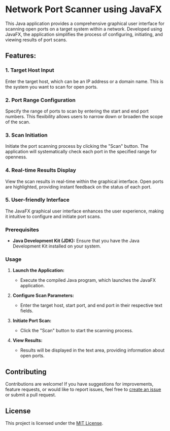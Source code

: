 # Network Port Scanner using JavaFX <br>

This Java application provides a comprehensive graphical user interface for scanning open ports on a target system within a network. Developed using JavaFX, the application simplifies the process of configuring, initiating, and viewing results of port scans.

## Features: <br>

### 1. Target Host Input <br>
Enter the target host, which can be an IP address or a domain name. This is the system you want to scan for open ports.

### 2. Port Range Configuration<br>
Specify the range of ports to scan by entering the start and end port numbers. This flexibility allows users to narrow down or broaden the scope of the scan.

### 3. Scan Initiation<br>
Initiate the port scanning process by clicking the "Scan" button. The application will systematically check each port in the specified range for openness.

### 4. Real-time Results Display<br>
View the scan results in real-time within the graphical interface. Open ports are highlighted, providing instant feedback on the status of each port.

### 5. User-friendly Interface<br>
The JavaFX graphical user interface enhances the user experience, making it intuitive to configure and initiate port scans.


### Prerequisites<br>

- **Java Development Kit (JDK):** Ensure that you have the Java Development Kit installed on your system.

### Usage

1. **Launch the Application:**
   - Execute the compiled Java program, which launches the JavaFX application.

2. **Configure Scan Parameters:**
   - Enter the target host, start port, and end port in their respective text fields.

3. **Initiate Port Scan:**
   - Click the "Scan" button to start the scanning process.

4. **View Results:**
   - Results will be displayed in the text area, providing information about open ports.

## Contributing

Contributions are welcome! If you have suggestions for improvements, feature requests, or would like to report issues, feel free to [create an issue](https://github.com/Pranav-Amin-10/NetworkPortScannerJavaFX/issues) or submit a pull request.

## License

This project is licensed under the [MIT License](LICENSE).
